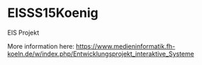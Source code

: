 # EISSS15Koenig
EIS Projekt

More information here:
https://www.medieninformatik.fh-koeln.de/w/index.php/Entwicklungsprojekt_interaktive_Systeme

